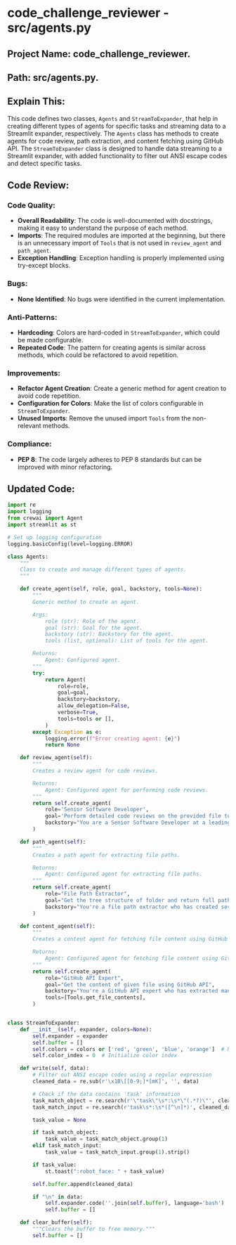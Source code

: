 

# code_challenge_reviewer - src/agents.py



## Project Name: code_challenge_reviewer.
## Path: src/agents.py.
## Explain This:
This code defines two classes, `Agents` and `StreamToExpander`, that help in creating different types of agents for specific tasks and streaming data to a Streamlit expander, respectively. The `Agents` class has methods to create agents for code review, path extraction, and content fetching using GitHub API. The `StreamToExpander` class is designed to handle data streaming to a Streamlit expander, with added functionality to filter out ANSI escape codes and detect specific tasks.

## Code Review:
### Code Quality:
- **Overall Readability**: The code is well-documented with docstrings, making it easy to understand the purpose of each method.
- **Imports**: The required modules are imported at the beginning, but there is an unnecessary import of `Tools` that is not used in `review_agent` and `path_agent`.
- **Exception Handling**: Exception handling is properly implemented using try-except blocks.

### Bugs:
- **None Identified**: No bugs were identified in the current implementation.

### Anti-Patterns:
- **Hardcoding**: Colors are hard-coded in `StreamToExpander`, which could be made configurable.
- **Repeated Code**: The pattern for creating agents is similar across methods, which could be refactored to avoid repetition.

### Improvements:
- **Refactor Agent Creation**: Create a generic method for agent creation to avoid code repetition.
- **Configuration for Colors**: Make the list of colors configurable in `StreamToExpander`.
- **Unused Imports**: Remove the unused import `Tools` from the non-relevant methods.

### Compliance:
- **PEP 8**: The code largely adheres to PEP 8 standards but can be improved with minor refactoring.

## Updated Code:
```python
import re
import logging
from crewai import Agent
import streamlit as st

# Set up logging configuration
logging.basicConfig(level=logging.ERROR)

class Agents:
    """
    Class to create and manage different types of agents.
    """

    def create_agent(self, role, goal, backstory, tools=None):
        """
        Generic method to create an agent.

        Args:
            role (str): Role of the agent.
            goal (str): Goal for the agent.
            backstory (str): Backstory for the agent.
            tools (list, optional): List of tools for the agent.

        Returns:
            Agent: Configured agent.
        """
        try:
            return Agent(
                role=role,
                goal=goal,
                backstory=backstory,
                allow_delegation=False,
                verbose=True,
                tools=tools or [],
            )
        except Exception as e:
            logging.error(f"Error creating agent: {e}")
            return None

    def review_agent(self):
        """
        Creates a review agent for code reviews.

        Returns:
            Agent: Configured agent for performing code reviews.
        """
        return self.create_agent(
            role='Senior Software Developer',
            goal='Perform detailed code reviews on the provided file to ensure it adheres to industry code quality standards. The code review should focus on the following aspects: evaluate code quality, identify bugs, spot anti-patterns, recommend improvements and ensure compliance.',
            backstory="You are a Senior Software Developer at a leading tech company, responsible for maintaining high code quality standards across the organization. As part of your role, you are tasked with conducting thorough code reviews on given file contents. Your goal is to ensure the code meets industry standards and follows best practices specific to the technologies in use."
        )

    def path_agent(self):
        """
        Creates a path agent for extracting file paths.

        Returns:
            Agent: Configured agent for extracting file paths.
        """
        return self.create_agent(
            role="File Path Extractor",
            goal="Get the tree structure of folder and return full paths of the given file or files of given folder in array format",
            backstory="You're a file path extractor who has created several file paths from given tree structures"
        )

    def content_agent(self):
        """
        Creates a content agent for fetching file content using GitHub API.

        Returns:
            Agent: Configured agent for fetching file content using GitHub API.
        """
        return self.create_agent(
            role="GitHub API Expert",
            goal="Get the content of given file using GitHub API",
            backstory="You're a GitHub API expert who has extracted many file contents using GitHub's API",
            tools=[Tools.get_file_contents],
        )


class StreamToExpander:
    def __init__(self, expander, colors=None):
        self.expander = expander
        self.buffer = []
        self.colors = colors or ['red', 'green', 'blue', 'orange']  # Use provided colors or default ones
        self.color_index = 0  # Initialize color index

    def write(self, data):
        # Filter out ANSI escape codes using a regular expression
        cleaned_data = re.sub(r'\x1B\[[0-9;]*[mK]', '', data)

        # Check if the data contains 'task' information
        task_match_object = re.search(r'\"task\"\s*:\s*\"(.*?)\"', cleaned_data, re.IGNORECASE)
        task_match_input = re.search(r'task\s*:\s*([^\n]*)', cleaned_data, re.IGNORECASE)

        task_value = None

        if task_match_object:
            task_value = task_match_object.group(1)
        elif task_match_input:
            task_value = task_match_input.group(1).strip()

        if task_value:
            st.toast(":robot_face: " + task_value)

        self.buffer.append(cleaned_data)

        if "\n" in data:
            self.expander.code(''.join(self.buffer), language='bash')
            self.buffer = []

    def clear_buffer(self):
        """Clears the buffer to free memory."""
        self.buffer = []


